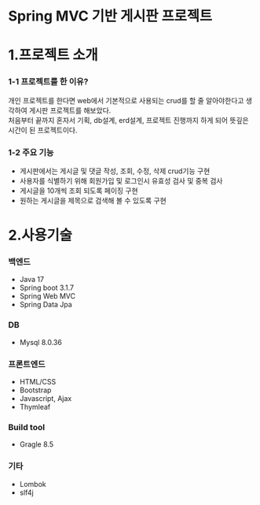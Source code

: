 Spring MVC 기반 게시판 프로젝트
==========================

# 1.프로젝트 소개

### 1-1 프로젝트를 한 이유?
개인 프로젝트를 한다면 web에서 기본적으로 사용되는 crud를 할 줄 알아야한다고 생각하여 게시판 프로젝트를 해보았다.  
처음부터 끝까지 혼자서 기획, db설계, erd설계, 프로젝트 진행까지 하게 되어 뜻깊은 시간이 된 프로젝트이다.

### 1-2 주요 기능
- 게시판에서는 게시글 및 댓글 작성, 조회, 수정, 삭제 crud기능 구현
- 사용자를 식별하기 위해 회원가입 및 로그인시 유효성 검사 및 중복 검사
- 게시글을 10개씩 조회 되도록 페이징 구현
- 원하는 게시글을 제목으로 검색해 볼 수 있도록 구현



# 2.사용기술

### 백엔드
- Java 17
- Spring boot 3.1.7
- Spring Web MVC
- Spring Data Jpa

### DB
- Mysql 8.0.36

### 프론트엔드
- HTML/CSS
- Bootstrap
- Javascript, Ajax
- Thymleaf

### Build tool
- Gragle 8.5

### 기타
- Lombok
- slf4j
